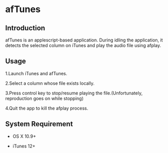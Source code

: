 # afTunes
## Introduction
afTunes is an applescript-based application. During idling the application, it detects the selected column on iTunes and play the audio file using afplay.

## Usage
1.Launch iTunes and afTunes.

2.Select a column whose file exists locally.

3.Press control key to stop/resume playing the file.(Unfortunately, reproduction goes on while stopping)

4.Quit the app to kill the afplay process.

## System Requirement
* OS X 10.9+

* iTunes 12+
